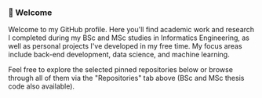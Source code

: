### 👋 Welcome
Welcome to my GitHub profile. Here you'll find academic work and research I completed during my BSc and MSc studies in Informatics Engineering, as well as personal projects I've developed in my free time. My focus areas include back-end development, data science, and machine learning. 

Feel free to explore the selected pinned repositories below or browse through all of them via the "Repositories" tab above (BSc and MSc thesis code also available).

<!---
akoutsop1909/akoutsop1909 is a ✨ special ✨ repository because its `README.md` (this file) appears on your GitHub profile.
You can click the Preview link to take a look at your changes.
--->
